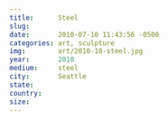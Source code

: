 ```yaml
---
title:  	Steel
slug:		
date:   	2010-07-10 11:43:56 -0500
categories: art, sculpture
img:		art/2010-10-steel.jpg
year:		2010
medium:		steel
city:		Seattle
state:
country:
size:
---
```

